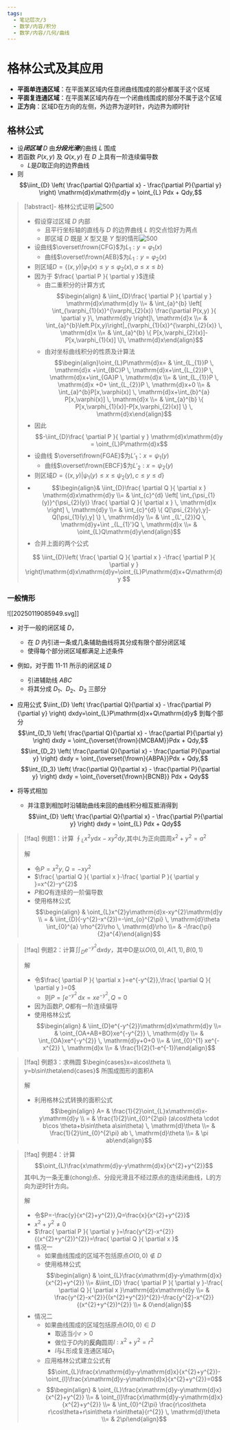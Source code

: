 ```yaml
---
tags:
  - 笔记层次/3
  - 数学/内容/积分
  - 数学/内容/几何/曲线
---
```


# 格林公式及其应用

- **平面单连通区域**：在平面某区域内任意闭曲线围成的部分都属于这个区域
- **平面复连通区域**：在平面某区域内存在一个闭曲线围成的部分不属于这个区域
- **正方向**：区域D在方向的左侧，外边界为逆时针，内边界为顺时针

## 格林公式

- 设***闭区域*** $D$ 由***分段光滑***的曲线 $L$ 围成
- 若函数 $P(x, y)$ 及 $Q(x, y)$ 在 $D$ 上具有一阶连续偏导数
	- $L$是$D$取正向的边界曲线
- 则$$\iint_{D} \left( \frac{\partial Q}{\partial x} - \frac{\partial P}{\partial y} \right) \mathrm{d}x\mathrm{d}y = \oint_{L} Pdx + Qdy,$$
> [!abstract]- 格林公式证明
> ![500](attachment/svg/svg241030192501.svg)
> 
> 
> - 假设穿过区域 $D$ 内部
> 	- 且平行坐标轴的直线与 $D$ 的边界曲线 $L$ 的交点恰好为两点
> 	- 即区域 $D$ 既是 $X$ 型又是 $Y$ 型的情形![500](attachment/svg/svg241030182521.svg)
> - 设曲线$\overset\frown{CFG}$为$L_{1}:y=\varphi_{1}(x)$
> 	- 曲线$\overset\frown{AEB}$为$L_{1}:y=\varphi_{2}(x)$
> - 则区域$D =\{ (x,y)|\varphi_{1}(x)\leq y\leq\varphi_{2}(x),a\leq x\leq b \}$
> - 因为于 $\frac{ \partial P }{ \partial y }$连续
> 	- 由二重积分的计算方式$$\begin{align} & \iint_{D}\frac{ \partial P }{ \partial y } \mathrm{d}x\mathrm{d}y  \\= & \int_{a}^{b} \left[ \int_{\varphi_{1}(x)}^{\varphi_{2}(x)} \frac{\partial P(x,y) }{ \partial y }\, \mathrm{d}y  \right]\, \mathrm{d}x  \\= & \int_{a}^{b}\left.P(x,y)\right|_{\varphi_{1}(x)}^{\varphi_{2}(x)} \, \mathrm{d}x \\= & \int_{a}^{b} \{ P[x,\varphi_{2}(x)]-P[x,\varphi_{1}(x)] \}\, \mathrm{d}x\end{align}$$
> 	- 由对坐标曲线积分的性质及计算法$$\begin{align}\oint_{L}P\mathrm{d}x= & \int_{L_{1}}P \, \mathrm{d}x +\int_{BC}P \, \mathrm{d}x+\int_{L_{2}}P \, \mathrm{d}x+\int_{GA}P \, \mathrm{d}x \\= &  \int_{L_{1}}P \, \mathrm{d}x +0+ \int_{L_{2}}P \, \mathrm{d}x+0 \\= &  \int_{a}^{b}P[x,\varphi(x)] \, \mathrm{d}x+\int_{b}^{a} P[x,\varphi(x)] \, \mathrm{d}x  \\= & \int_{a}^{b} \{ P[x,\varphi_{1}(x)]-P[x,\varphi_{2}(x)] \} \, \mathrm{d}x\end{align}$$
> - 因此$$-\iint_{D}\frac{ \partial P }{ \partial y } \mathrm{d}x\mathrm{d}y = \oint_{L}P\mathrm{d}x$$
> - 设曲线 $\overset\frown{FGAE}$为$L'_{1}：x = \psi_1(y)$
> 	- 曲线$\overset\frown{EBCF}$为$L'_2:x = \psi_2(y)$
> - 则区域$D = \{(x, y) | \psi_1(y) \leq x \leq \psi_2(y), c \leq y \leq d\}$
> - $$\begin{align}& \iint_{D}\frac{ \partial Q }{ \partial x } \mathrm{d}x\mathrm{d}y \\= & \int_{c}^{d} \left[ \int_{\psi_{1}(y)}^{\psi_{2}(y)} \frac{ \partial Q }{ \partial x }  \, \mathrm{d}x  \right] \, \mathrm{d}y  \\= & \int_{c}^{d} \{ Q[\psi_{2}(y),y]-Q[\psi_{1}(y),y] \} \, \mathrm{d}y \\= & \int _{L'_{2}}Q \, \mathrm{d}y+\int _{L_{1}'}Q \, \mathrm{d}x  \\=  & \oint_{L}Q\mathrm{d}y\end{align}$$
> - 合并上面的两个公式
> 
> $$
> \iint_{D}\left( \frac{ \partial Q }{ \partial x } -\frac{ \partial P }{ \partial y }  \right)\mathrm{d}x\mathrm{d}y=\oint_{L}P\mathrm{d}x+Q\mathrm{d}y
> $$
> 

### 一般情形

![[20250119085949.svg]]

- 对于一般的闭区域 $D$，
	- 在 $D$ 内引进一条或几条辅助曲线将其分成有限个部分闭区域
	- 使得每个部分闭区域都满足上述条件
- 例如，对于图 11-11 所示的闭区域 $D$
	- 引进辅助线 $ABC$
	- 将其分成 $D_1$、$D_2$、$D_3$ 三部分
- 应用公式 $\iint_{D} \left( \frac{\partial Q}{\partial x} - \frac{\partial P}{\partial y} \right) dxdy=\oint_{L}P\mathrm{d}x+Q\mathrm{d}y$ 到每个部分
$$\int_{D_1} \left( \frac{\partial Q}{\partial x} - \frac{\partial P}{\partial y} \right) dxdy = \oint_{\overset{\frown}{MCBAM}}Pdx + Qdy,$$
$$\int_{D_2} \left( \frac{\partial Q}{\partial x} - \frac{\partial P}{\partial y} \right) dxdy = \oint_{\overset{\frown}{ABPA}}Pdx + Qdy,$$
$$\int_{D_3} \left( \frac{\partial Q}{\partial x} - \frac{\partial P}{\partial y} \right) dxdy = \oint_{\overset{\frown}{BCNB}} Pdx + Qdy$$

- 将等式相加
	- 并注意到相加时沿辅助曲线来回的曲线积分相互抵消得到
$$\iint_{D} \left( \frac{\partial Q}{\partial x} - \frac{\partial P}{\partial y} \right) dxdy = \oint_{L} Pdx + Qdy$$



> [!faq] 例题1：计算 $\oint_{L}x^{2}y\mathrm{d}x-xy^{2}\mathrm{d}y$,其中$L$为正向圆周$x^{2}+y^{2}=a^{2}$
> 
> 解
> 
> - 令$P=x^{2}y,Q=-xy^{2}$
> - $\frac{ \partial Q }{ \partial x }-\frac{ \partial P }{ \partial y }=x^{2}-y^{2}$
> - $P$和$Q$有连续的一阶偏导数
> - 使用格林公式$$\begin{align} & \oint_{L}x^{2}y\mathrm{d}x-xy^{2}\mathrm{d}y \\ = & \iint_{D}(-y^{2}-x^{2})=-\int_{o}^{2\pi}  \, \mathrm{d}\theta \int_{0}^{a} \rho^{2}\rho \, \mathrm{d}\rho \\=   & -\frac{\pi}{2}a^{4}\end{align}$$

> [!faq] 例题2：计算$\iint_{D}e^{-y^{2}}\mathrm{d}x\mathrm{d}y$，其中D是以$O(0,0),A(1,1),B(0,1)$
> 
> 解
> - 令$\frac{ \partial P }{ \partial x }=e^{-y^{2}},\frac{ \partial Q }{ \partial y }=0$
>   - 则$P=\int e^{-y^{2}} \, \mathrm{d}x=xe^{-y^{2}},Q=0$
> - 因为函数$P,Q$都有一阶连续偏导
> - 使用格林公式$$\begin{align} & \iint_{D}e^{-y^{2}}\mathrm{d}x\mathrm{d}y  \\= & \oint_{OA+AB+BO}xe^{-y^{2}} \, \mathrm{d}y \\= & \int_{OA}xe^{-y^{2}} \, \mathrm{d}y+0+0 \\= & \int_{0}^{1} xe^{-x^{2}} \, \mathrm{d}x \\=  & \frac{1}{2}(1-e^{-1})\end{align}$$

> [!faq] 例题3：求椭圆 $\begin{cases}x=a\cos\theta \\ y=b\sin\theta\end{cases}$ 所围成图形的面积A
> 
> 解
> - 利用格林公式转换的面积公式$$\begin{align} A= & \frac{1}{2}\oint_{L}x\mathrm{d}x-y\mathrm{d}y \\ = & \frac{1}{2}\int_{0}^{2\pi} (a\cos\theta \cdot b\cos \theta+b\sin\theta a\sin\theta) \, \mathrm{d}\theta \\=  & \frac{1}{2}\int_{0}^{2\pi} ab \, \mathrm{d}\theta  \\= & \pi ab\end{align}$$

> [!faq] 例题4：计算 $$\oint_{L}\frac{x\mathrm{d}y-y\mathrm{d}x}{x^{2}+y^{2}}$$其中L为一条无重(chong)点、分段光滑且不经过原点的连续闭曲线，L的方向为逆时针方向。
> 
> 解
> 
> - 令$P=-\frac{y}{x^{2}+y^{2}},Q=\frac{x}{x^{2}+y^{2}}$
> - $x^{2}+y^{2}\neq 0$
> - $\frac{ \partial P }{ \partial y }=\frac{y^{2}-x^{2}}{(x^{2}+y^{2})^{2}}=\frac{ \partial Q }{ \partial x }$
> - 情况一
> 	- 如果曲线围成的区域不包括原点$O(0,0)\not\in D$
> 	- 使用格林公式$$\begin{align} & \oint_{L}\frac{x\mathrm{d}y-y\mathrm{d}x}{x^{2}+y^{2}} \\= &\iint_{D} \frac{ \partial P }{ \partial y }-\frac{ \partial Q }{ \partial x }\mathrm{d}x\mathrm{d}y \\= & \frac{y^{2}-x^{2}}{(x^{2}+y^{2})^{2}}-\frac{y^{2}-x^{2}}{(x^{2}+y^{2})^{2}} \\= & 0\end{align}$$
> - 情况二
> 	- 如果曲线围成的区域包括原点$O(0,0)\in D$
> 		- 取适当小$r>0$
> 		- 做位于$D$内的**反向**圆周$l:x^{2}+y^{2}=r^{2}$
> 		- $l$与$L$形成复连通区域$D_{1}$
> 	- 应用格林公式建立公式有$$\oint_{L}\frac{x\mathrm{d}y-y\mathrm{d}x}{x^{2}+y^{2}}-\oint_{l}\frac{x\mathrm{d}y-y\mathrm{d}x}{x^{2}+y^{2}}=0$$
> 	- $$\begin{align} & \oint_{L}\frac{x\mathrm{d}y-y\mathrm{d}x}{x^{2}+y^{2}}  \\= &  \oint_{l}\frac{x\mathrm{d}y-y\mathrm{d}x}{x^{2}+y^{2}} \\= & \int_{0}^{2\pi} \frac{r\cos\theta r\cos\theta+r\sin\theta r\sin\theta}{r^{2}} \, \mathrm{d}\theta  \\= & 2\pi\end{align}$$
